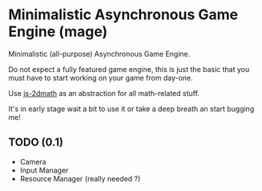 # Minimalistic Asynchronous Game Engine (mage)

Minimalistic (all-purpose) Asynchronous Game Engine.

Do not expect a fully featured game engine, this is just the basic that you must have to start working on your game from day-one.

Use [js-2dmath](https://github.com/llafuente/js-2dmath) as an abstraction for all math-related stuff.

It's in early stage wait a bit to use it or take a deep breath an start bugging me!

## TODO (0.1)

* Camera
* Input Manager
* Resource Manager (really needed ?)
